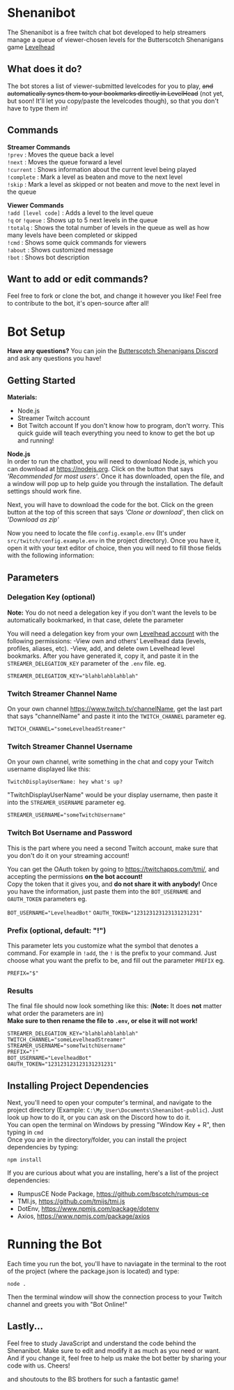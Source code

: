 # Shenanibot
The Shenanibot is a free twitch chat bot developed to help streamers manage a queue of viewer-chosen levels for the Butterscotch Shenanigans game [Levelhead](https://bscotch.net/games/levelhead)

## What does it do?
The bot stores a list of viewer-submitted levelcodes for you to play, ~~and automatically syncs them to your bookmarks directly in LevelHead~~ (not yet, but soon! It'll let you copy/paste the levelcodes though), so that you don't have to type them in!

## Commands
**Streamer Commands**  
`!prev` : Moves the queue back a level  
`!next` : Moves the queue forward a level  
`!current` : Shows information about the current level being played  
`!complete` : Mark a level as beaten and move to the next level  
`!skip` : Mark a level as skipped or not beaten and move to the next level in the queue  
  
**Viewer Commands**  
`!add [level code]` : Adds a level to the level queue  
`!q` or `!queue` : Shows up to 5 next levels in the queue  
`!totalq` : Shows the total number of levels in the queue as well as how many levels have been completed or skipped  
`!cmd` : Shows some quick commands for viewers  
`!about` : Shows customized message  
`!bot` : Shows bot description  

## Want to add or edit commands?
Feel free to fork or clone the bot, and change it however you like! Feel free to contribute to the bot, it's open-source after all!  


# Bot Setup
**Have any questions?**
You can join the [Butterscotch Shenanigans Discord](https://discord.gg/w55QE5Y) and ask any questions you have!  

## Getting Started
**Materials:**  
+ Node.js
+ Streamer Twitch account
+ Bot Twitch account
If you don't know how to program, don't worry. This quick guide will teach everything you need to know to get the bot up and running!

**Node.js**  
In order to run the chatbot, you will need to download Node.js, which you can download at https://nodejs.org. Click on the button that says *'Recommended for most users'*. Once it has downloaded, open the file, and a window will pop up to help guide you through the installation. The default settings should work fine.

Next, you will have to download the code for the bot. Click on the green button at the top of this screen that says *'Clone or download'*, then click on *'Download as zip'*

Now you need to locate the file `config.example.env` (It's under `src/twitch/config.example.env` in the project directory). Once you have it, open it with your text editor of choice, then you will need to fill those fields with the following information:

## Parameters

### Delegation Key (optional)
**Note:** You do not need a delegation key if you don't want the levels to be automatically bookmarked, in that case, delete the parameter  

You will need a delegation key from your own [Levelhead account](https://www.bscotch.net/account) with the following permissions:
    -View own and others' Levelhead data (levels, profiles, aliases, etc).
    -View, add, and delete own Levelhead level bookmarks.
After you have generated it, copy it, and paste it in the `STREAMER_DELEGATION_KEY` parameter of the `.env` file. eg.  

`STREAMER_DELEGATION_KEY="blahblahblahblah"`

### Twitch Streamer Channel Name
On your own channel https://www.twitch.tv/channelName, get the last part that says "channelName" and paste it into the `TWITCH_CHANNEL` parameter eg.  

`TWITCH_CHANNEL="someLevelheadStreamer"`

### Twitch Streamer Channel Username
On your own channel, write something in the chat and copy your Twitch username displayed like this:

`TwitchDisplayUserName: hey what's up?`

"TwitchDisplayUserName" would be your display username, then paste it into the `STREAMER_USERNAME` parameter eg.  

`STREAMER_USERNAME="someTwitchUsername"`

### Twitch Bot Username and Password
This is the part where you need a second Twitch account, make sure that you don't do it on your streaming account!

You can get the OAuth token by going to https://twitchapps.com/tmi/, and accepting the permissions **on the bot account!**  
Copy the token that it gives you, and **do not share it with anybody!**
Once you have the information, just paste them into the `BOT_USERNAME` and `OAUTH_TOKEN` parameters eg.

`BOT_USERNAME="LevelheadBot"`
`OAUTH_TOKEN="123123123123131231231"`

### Prefix (optional, default: "!")
This parameter lets you customize what the symbol that denotes a command. For example in `!add`, the `!` is the prefix to your command. Just choose what you want the prefix to be, and fill out the parameter `PREFIX` eg.

`PREFIX="$"`

### Results
The final file should now look something like this: (**Note:** It does **not** matter what order the parameters are in)  
**Make sure to then rename the file to `.env`, or else it will not work!**

```
STREAMER_DELEGATION_KEY="blahblahblahblah"
TWITCH_CHANNEL="someLevelheadStreamer"
STREAMER_USERNAME="someTwitchUsername"
PREFIX="!"
BOT_USERNAME="LevelheadBot"
OAUTH_TOKEN="123123123123131231231"
```

## Installing Project Dependencies
Next, you'll need to open your computer's terminal, and navigate to the project directory (Example: `C:\My_User\Documents\Shenanibot-public`). Just look up how to do it, or you can ask on the Discord how to do it.  
You can open the terminal on Windows by pressing "Window Key + R", then typing in `cmd`  
Once you are in the directory/folder, you can install the project dependencies by typing:  

`npm install`

If you are curious about what you are installing, here's a list of the project dependencies:
+ RumpusCE Node Package, https://github.com/bscotch/rumpus-ce
+ TMI.js, https://github.com/tmijs/tmi.js
+ DotEnv, https://www.npmjs.com/package/dotenv
+ Axios, https://www.npmjs.com/package/axios

# Running the Bot
Each time you run the bot, you'll have to naviagate in the terminal to the root of the project (where the package.json is located) and type:  

`node .`

Then the terminal window will show the connection process to your Twitch channel and greets you with "Bot Online!"

## Lastly...
Feel free to study JavaScript and understand the code behind the Shenanibot. Make sure to edit and modify it as much as you need or want. And if you change it, feel free to help us make the bot better by sharing your code with us. Cheers!

and shoutouts to the BS brothers for such a fantastic game!
